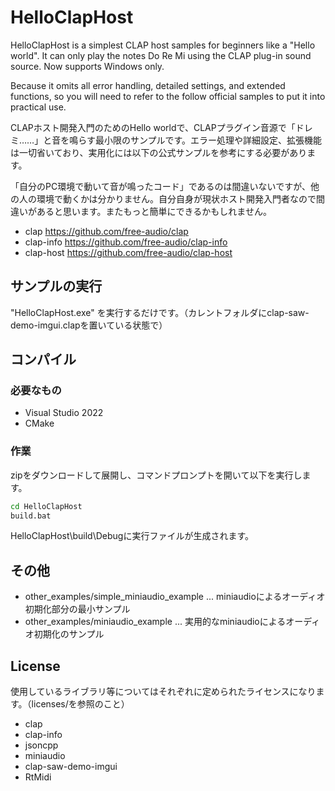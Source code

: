 
# HelloClapHost

HelloClapHost is a simplest CLAP host samples for beginners like a "Hello world". It can only play the notes Do Re Mi using the CLAP plug-in sound source. Now supports Windows only.

Because it omits all error handling, detailed settings, and extended functions, so you will need to refer to the follow official samples to put it into practical use.

CLAPホスト開発入門のためのHello worldで、CLAPプラグイン音源で「ドレミ……」と音を鳴らす最小限のサンプルです。エラー処理や詳細設定、拡張機能は一切省いており、実用化には以下の公式サンプルを参考にする必要があります。

「自分のPC環境で動いて音が鳴ったコード」であるのは間違いないですが、他の人の環境で動くかは分かりません。自分自身が現状ホスト開発入門者なので間違いがあると思います。またもっと簡単にできるかもしれません。

* clap https://github.com/free-audio/clap
* clap-info https://github.com/free-audio/clap-info
* clap-host https://github.com/free-audio/clap-host



## サンプルの実行

"HelloClapHost.exe" を実行するだけです。（カレントフォルダにclap-saw-demo-imgui.clapを置いている状態で）

## コンパイル

### 必要なもの
* Visual Studio 2022
* CMake

### 作業
zipをダウンロードして展開し、コマンドプロンプトを開いて以下を実行します。

```bash
cd HelloClapHost
build.bat
```

HelloClapHost\build\Debugに実行ファイルが生成されます。


## その他

* other_examples/simple_miniaudio_example ... miniaudioによるオーディオ初期化部分の最小サンプル
* other_examples/miniaudio_example ... 実用的なminiaudioによるオーディオ初期化のサンプル


## License
使用しているライブラリ等についてはそれぞれに定められたライセンスになります。（licenses/を参照のこと）
* clap
* clap-info
* jsoncpp
* miniaudio
* clap-saw-demo-imgui
* RtMidi